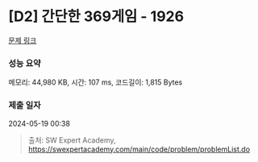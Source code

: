# [D2] 간단한 369게임 - 1926 

[문제 링크](https://swexpertacademy.com/main/code/problem/problemDetail.do?contestProbId=AV5PTeo6AHUDFAUq) 

### 성능 요약

메모리: 44,980 KB, 시간: 107 ms, 코드길이: 1,815 Bytes

### 제출 일자

2024-05-19 00:38



> 출처: SW Expert Academy, https://swexpertacademy.com/main/code/problem/problemList.do